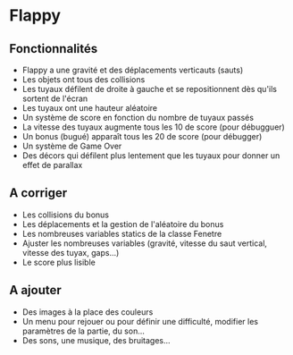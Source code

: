 # Flappy

<h2> Fonctionnalités </h2>
<ul>
  <li>Flappy a une gravité et des déplacements verticauts (sauts)</li>
  <li>Les objets ont tous des collisions</li>
  <li>Les tuyaux défilent de droite à gauche et se repositionnent dès qu'ils sortent de l'écran</li>
  <li>Les tuyaux ont une hauteur aléatoire</li>
  <li>Un système de score en fonction du nombre de tuyaux passés</li>
  <li>La vitesse des tuyaux augmente tous les 10 de score (pour débugguer)</li>
  <li>Un bonus (bugué) apparaît tous les 20 de score (pour débugger)</li>
  <li>Un système de Game Over</li>
  <li>Des décors qui défilent plus lentement que les tuyaux pour donner un effet de parallax</li>
 </ul>
 <h2> A corriger </h2>
 <ul>
  <li>Les collisions du bonus</li>
  <li>Les déplacements et la gestion de l'aléatoire du bonus</li>
  <li>Les nombreuses variables statics de la classe Fenetre</li>
  <li>Ajuster les nombreuses variables (gravité, vitesse du saut vertical, vitesse des tuyax, gaps...)</li>
  <li>Le score plus lisible</li>
 </ul>
 <h2>A ajouter </h2>
 <ul>
  <li>Des images à la place des couleurs</li>
  <li>Un menu pour rejouer ou pour définir une difficulté, modifier les paramètres de la partie, du son...</li>
  <li>Des sons, une musique, des bruitages...</li>
 </ul>
